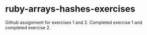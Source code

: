 # ruby-arrays-hashes-exercises

Github assignment for exercises 1 and 2. Completed exercise 1 and completed exercise 2.